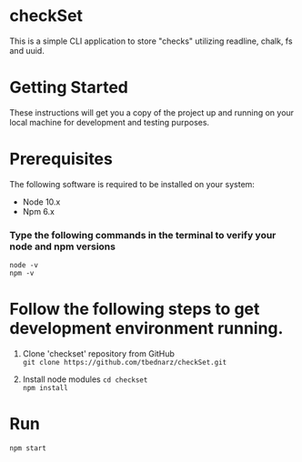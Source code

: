 # checkSet

This is a simple CLI application to store "checks" utilizing readline, chalk, fs and uuid.

# Getting Started
These instructions will get you a copy of the project up and running on your local machine for development and testing purposes.

# Prerequisites
The following software is required to be installed on your system:

* Node 10.x
* Npm 6.x
### Type the following commands in the terminal to verify your node and npm versions

```
node -v
npm -v
```
# Follow the following steps to get development environment running.

1. Clone 'checkset' repository from GitHub  
```git clone https://github.com/tbednarz/checkSet.git```

2. Install node modules
```cd checkset ``` <br/>
``` npm install  ```

# Run
```npm start```
